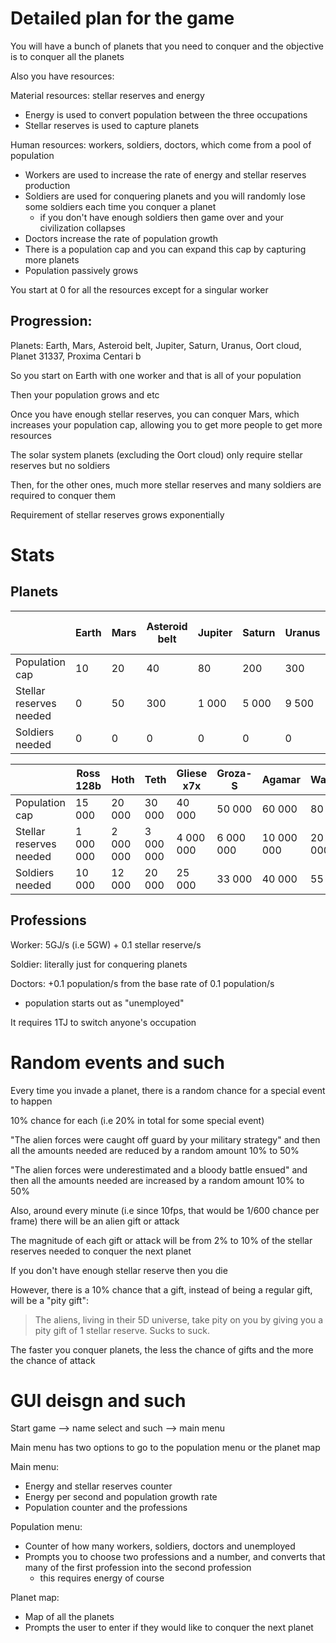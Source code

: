 # Detailed plan for the game
You will have a bunch of planets that you need to conquer and the objective is to conquer all the planets

Also you have resources:
  
  Material resources: stellar reserves and energy
   - Energy is used to convert population between the three occupations
   - Stellar reserves is used to capture planets
  
  Human resources: workers, soldiers, doctors, which come from a pool of population
   - Workers are used to increase the rate of energy and stellar reserves production
   - Soldiers are used for conquering planets and you will randomly lose some soldiers each time you conquer a planet
     - if you don't have enough soldiers then game over and your civilization collapses
   - Doctors increase the rate of population growth
   - There is a population cap and you can expand this cap by capturing more planets
   - Population passively grows

You start at 0 for all the resources except for a singular worker
## Progression:
Planets: Earth, Mars, Asteroid belt, Jupiter, Saturn, Uranus, Oort cloud, Planet 31337, Proxima Centari b

So you start on Earth with one worker and that is all of your population

Then your population grows and etc

Once you have enough stellar reserves, you can conquer Mars, which increases your population cap, allowing you to get more people to get more resources

The solar system planets (excluding the Oort cloud) only require stellar reserves but no soldiers

Then, for the other ones, much more stellar reserves and many soldiers are required to conquer them

Requirement of stellar reserves grows exponentially

# Stats
## Planets
|                         | Earth | Mars | Asteroid belt | Jupiter | Saturn | Uranus | Oort cloud | Planet 31337 | Proxima centauri b |
|-------------------------|-------|------|---------------|---------|--------|--------|------------|--------------|--------------------|
| Population cap          | 10    | 20   | 40            | 80      | 200    | 300    | 1 000      | 3 000        | 10 000             |
| Stellar reserves needed | 0     | 50   | 300           | 1 000   | 5 000  | 9 500  | 50 000     | 100 000      | 500 000            |
| Soldiers needed         | 0     | 0    | 0             | 0       | 0      | 0      | 500        | 1 000        | 5 000              |

|                         | Ross 128b | Hoth      | Teth      | Gliese x7x | Groza-S   | Agamar     | Wayland    | SR-25      | Awajiba    |
|-------------------------|-----------|-----------|-----------|------------|-----------|------------|------------|------------|------------|
| Population cap          | 15 000    | 20 000    | 30 000    | 40 000     | 50 000    | 60 000     | 80 000     | 80 000     | 80 000     |
| Stellar reserves needed | 1 000 000 | 2 000 000 | 3 000 000 | 4 000 000  | 6 000 000 | 10 000 000 | 20 000 000 | 40 000 000 | 69 420 000 |
| Soldiers needed         | 10 000    | 12 000    | 20 000    | 25 000     | 33 000    | 40 000     | 55 000     | 60 000     | 65 000     |
## Professions
Worker: 5GJ/s (i.e 5GW) + 0.1 stellar reserve/s

Soldier: literally just for conquering planets

Doctors: +0.1 population/s from the base rate of 0.1 population/s
 - population starts out as "unemployed"

It requires 1TJ to switch anyone's occupation

# Random events and such
Every time you invade a planet, there is a random chance for a special event to happen

10% chance for each (i.e 20% in total for some special event)

"The alien forces were caught off guard by your military strategy" and then all the amounts needed are reduced by a random amount 10% to 50%

"The alien forces were underestimated and a bloody battle ensued" and then all the amounts needed are increased by a random amount 10% to 50%


Also, around every minute (i.e since 10fps, that would be 1/600 chance per frame) there will be an alien gift or attack

The magnitude of each gift or attack will be from 2% to 10% of the stellar reserves needed to conquer the next planet

If you don't have enough stellar reserve then you die

However, there is a 10% chance that a gift, instead of being a regular gift, will be a "pity gift":
> The aliens, living in their 5D universe, take pity on you by giving you a pity gift of 1 stellar reserve. Sucks to suck.

The faster you conquer planets, the less the chance of gifts and the more the chance of attack

# GUI deisgn and such
Start game --> name select and such --> main menu

Main menu has two options to go to the population menu or the planet map

Main menu:
- Energy and stellar reserves counter
- Energy per second and population growth rate
- Population counter and the professions

Population menu:
- Counter of how many workers, soldiers, doctors and unemployed
- Prompts you to choose two professions and a number, and converts that many of the first profession into the second profession
   - this requires energy of course

Planet map:
- Map of all the planets
- Prompts the user to enter if they would like to conquer the next planet
